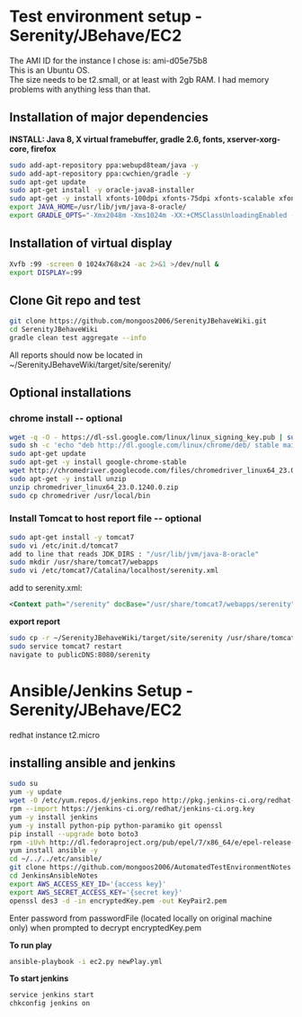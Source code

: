 # Test environment setup - Serenity/JBehave/EC2 #
The AMI ID for the instance I chose is: ami-d05e75b8  
This is an Ubuntu OS.  
The size needs to be t2.small, or at least with 2gb RAM. I had memory problems with anything less than that.

## Installation of major dependencies ##
**INSTALL: Java 8, X virtual framebuffer, gradle 2.6, fonts, xserver-xorg-core, firefox**
```bash
sudo add-apt-repository ppa:webupd8team/java -y
sudo add-apt-repository ppa:cwchien/gradle -y
sudo apt-get update
sudo apt-get install -y oracle-java8-installer
sudo apt-get -y install xfonts-100dpi xfonts-75dpi xfonts-scalable xfonts-cyrillic firefox xvfb git gradle-2.6 xserver-xorg-core
export JAVA_HOME=/usr/lib/jvm/java-8-oracle/
export GRADLE_OPTS="-Xmx2048m -Xms1024m -XX:+CMSClassUnloadingEnabled -XX:+HeapDumpOnOutOfMemoryError"
```

## Installation of virtual display ##
```bash
Xvfb :99 -screen 0 1024x768x24 -ac 2>&1 >/dev/null &
export DISPLAY=:99
```

## Clone Git repo and test ##
```bash
git clone https://github.com/mongoos2006/SerenityJBehaveWiki.git
cd SerenityJBehaveWiki
gradle clean test aggregate --info
```
All reports should now be located in ~/SerenityJBehaveWiki/target/site/serenity/

## Optional installations ##
### chrome install -- optional ###
```bash
wget -q -O - https://dl-ssl.google.com/linux/linux_signing_key.pub | sudo apt-key add -
sudo sh -c 'echo "deb http://dl.google.com/linux/chrome/deb/ stable main" >> /etc/apt/sources.list.d/google.list'
sudo apt-get update
sudo apt-get -y install google-chrome-stable
wget http://chromedriver.googlecode.com/files/chromedriver_linux64_23.0.1240.0.zip
sudo apt-get -y install unzip
unzip chromedriver_linux64_23.0.1240.0.zip
sudo cp chromedriver /usr/local/bin
```

### Install Tomcat to host report file -- optional ###
```bash
sudo apt-get install -y tomcat7
sudo vi /etc/init.d/tomcat7
add to line that reads JDK_DIRS : "/usr/lib/jvm/java-8-oracle"
sudo mkdir /usr/share/tomcat7/webapps
sudo vi /etc/tomcat7/Catalina/localhost/serenity.xml
```
add to serenity.xml:
```xml
<Context path="/serenity" docBase="/usr/share/tomcat7/webapps/serenity"/>
```
**export report**
```bash
sudo cp -r ~/SerenityJBehaveWiki/target/site/serenity /usr/share/tomcat7/webapps/
sudo service tomcat7 restart
navigate to publicDNS:8080/serenity
```



# Ansible/Jenkins Setup - Serenity/JBehave/EC2 #
redhat instance t2.micro  

## installing ansible and jenkins ##
```bash
sudo su
yum -y update
wget -O /etc/yum.repos.d/jenkins.repo http://pkg.jenkins-ci.org/redhat-stable/jenkins.repo
rpm --import https://jenkins-ci.org/redhat/jenkins-ci.org.key
yum -y install jenkins
yum -y install python-pip python-paramiko git openssl
pip install --upgrade boto boto3
rpm -iUvh http://dl.fedoraproject.org/pub/epel/7/x86_64/e/epel-release-7-5.noarch.rpm
yum install ansible -y
cd ~/../../etc/ansible/
git clone https://github.com/mongoos2006/AutomatedTestEnvironmentNotes.git
cd JenkinsAnsibleNotes
export AWS_ACCESS_KEY_ID='{access key}'
export AWS_SECRET_ACCESS_KEY='{secret key}'
openssl des3 -d -in encryptedKey.pem -out KeyPair2.pem
```
Enter password from passwordFile (located locally on original machine only) when prompted to decrypt encryptedKey.pem

**To run play**
```bash
ansible-playbook -i ec2.py newPlay.yml
```

**To start jenkins**
```bash
service jenkins start
chkconfig jenkins on
```
